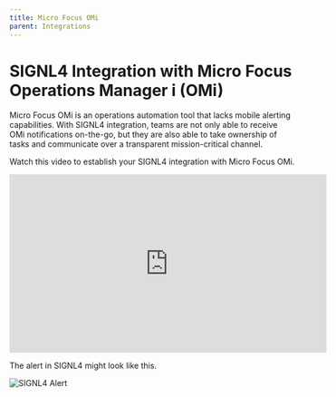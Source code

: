 ```yaml
---
title: Micro Focus OMi
parent: Integrations
---
```


# SIGNL4 Integration with Micro Focus Operations Manager i (OMi)

Micro Focus OMi is an operations automation tool that lacks mobile alerting capabilities. With SIGNL4 integration, teams are not only able to receive OMi notifications on-the-go, but they are also able to take ownership of tasks and communicate over a transparent mission-critical channel.

Watch this video to establish your SIGNL4 integration with Micro Focus OMi.

<iframe width="560" height="315" src="https://www.youtube.com/embed/7XJUZ4U84Ds?si=b_An2CNinz9XUCRz" title="YouTube video player" frameborder="0" allow="accelerometer; autoplay; clipboard-write; encrypted-media; gyroscope; picture-in-picture; web-share" referrerpolicy="strict-origin-when-cross-origin" allowfullscreen></iframe>

The alert in SIGNL4 might look like this.

![SIGNL4 Alert](signl4-icinga.png)
